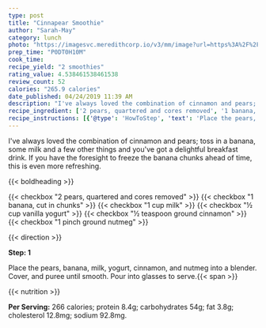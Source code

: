 ```yaml
---
type: post
title: "Cinnapear Smoothie"
author: "Sarah-May"
category: lunch
photo: "https://imagesvc.meredithcorp.io/v3/mm/image?url=https%3A%2F%2Fimages.media-allrecipes.com%2Fuserphotos%2F1015517.jpg"
prep_time: "P0DT0H10M"
cook_time: 
recipe_yield: "2 smoothies"
rating_value: 4.538461538461538
review_count: 52
calories: "265.9 calories"
date_published: 04/24/2019 11:39 AM
description: "I've always loved the combination of cinnamon and pears; toss in a banana, some milk and a few other things and you've got a delightful breakfast drink. If you have the foresight to freeze the banana chunks ahead of time, this is even more refreshing."
recipe_ingredient: ['2 pears, quartered and cores removed', '1 banana, cut in chunks', '1 cup milk', '½ cup vanilla yogurt', '½ teaspoon ground cinnamon', '1 pinch ground nutmeg']
recipe_instructions: [{'@type': 'HowToStep', 'text': 'Place the pears, banana, milk, yogurt, cinnamon, and nutmeg into a blender. Cover, and puree until smooth. Pour into glasses to serve.\n'}]
---
```


I've always loved the combination of cinnamon and pears; toss in a banana, some milk and a few other things and you've got a delightful breakfast drink. If you have the foresight to freeze the banana chunks ahead of time, this is even more refreshing. 

{{< boldheading >}}

{{< checkbox "2  pears, quartered and cores removed" >}}
{{< checkbox "1  banana, cut in chunks" >}}
{{< checkbox "1 cup milk" >}}
{{< checkbox "½ cup vanilla yogurt" >}}
{{< checkbox "½ teaspoon ground cinnamon" >}}
{{< checkbox "1 pinch ground nutmeg" >}}


{{< direction >}}

**Step: 1**

Place the pears, banana, milk, yogurt, cinnamon, and nutmeg into a blender. Cover, and puree until smooth. Pour into glasses to serve.{{< span >}}

{{< nutrition >}}

**Per Serving:** 266 calories; protein 8.4g; carbohydrates 54g; fat 3.8g; cholesterol 12.8mg; sodium 92.8mg.